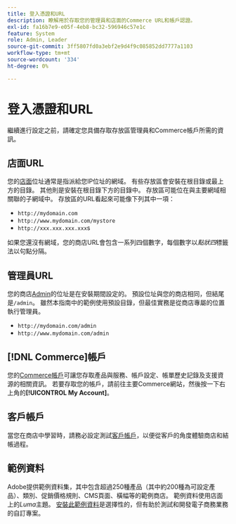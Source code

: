 ```yaml
---
title: 登入憑證和URL
description: 瞭解用於存取您的管理員和店面的Commerce URL和帳戶認證。
exl-id: fa16b7e9-e05f-4eb8-bc32-596946c57e1c
feature: System
role: Admin, Leader
source-git-commit: 3ff5807fd0a3ebf2e9d4f9c085852dd7777a1103
workflow-type: tm+mt
source-wordcount: '334'
ht-degree: 0%

---
```


# 登入憑證和URL

繼續進行設定之前，請確定您具備存取存放區管理員和Commerce帳戶所需的資訊。

## 店面URL

您的[店面](storefront.md)位址通常是指派給您IP位址的網域。 有些存放區會安裝在根目錄或最上方的目錄。 其他則是安裝在根目錄下方的目錄中。 存放區可能位在與主要網域相關聯的子網域中。 存放區的URL看起來可能像下列其中一項：

- `http://mydomain.com`
- `http://www.mydomain.com/mystore`
- `http://xxx.xxx.xxx.xxx`s

如果您還沒有網域，您的商店URL會包含一系列四個數字，每個數字以&#x200B;_點狀四_&#x200B;標籤法以句點分隔。

## 管理員URL

您的商店[Admin](admin.md)的位址是在安裝期間設定的。 預設位址與您的商店相同，但結尾是`/admin`。 雖然本指南中的範例使用預設目錄，但最佳實務是從商店專屬的位置執行管理員。

- `http://mydomain.com/admin`
- `http://www.mydomain.com/admin`

## [!DNL Commerce]帳戶

您的[Commerce帳戶](commerce-account-create.md)可讓您存取產品與服務、帳戶設定、帳單歷史記錄及支援資源的相關資訊。 若要存取您的帳戶，請前往主要Commerce網站，然後按一下右上角的&#x200B;**[!UICONTROL My Account]**。

## 客戶帳戶

當您在商店中學習時，請務必設定測試[客戶帳戶](../customers/account-dashboard.md)，以便從客戶的角度體驗商店和結帳過程。

## 範例資料

Adobe提供範例資料集，其中包含超過250種產品（其中約200種為可設定產品）、類別、促銷價格規則、CMS頁面、橫幅等的範例商店。 範例資料使用店面上的&#x200B;_Luma_&#x200B;主題。 [安裝此範例資料](https://experienceleague.adobe.com/docs/commerce-operations/installation-guide/next-steps/sample-data/overview.html)是選擇性的，但有助於測試和開發電子商務業務的自訂專案。
